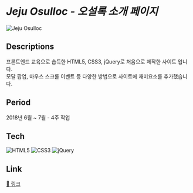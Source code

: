 # *Jeju Osulloc - 오설록 소개 페이지*
![Jeju Osulloc](https://github.com/yoonzeen/zeen_osulloc/blob/master/img/zeen6.gif?raw=true)

## Descriptions
프론트엔드 교육으로 습득한 HTML5, CSS3, jQuery로 처음으로 제작한 사이트 입니다. <br/>
모달 팝업, 마우스 스크롤 이벤트 등 다양한 방법으로 사이트에 재미요소를 추가했습니다.

## Period
2018년 6월 ~ 7월 - 4주 작업

## Tech
![HTML5](https://img.shields.io/badge/HTML5-E34F26?logo=html5&logoColor=white)
![CSS3](https://img.shields.io/badge/CSS3-1572B6?logo=CSS3&logoColor=white)
![jQuery](https://img.shields.io/badge/jQuery-0769AD?logo=jQuery&logoColor=white)

## Link
[📎 링크](https://yoonzeen.github.io/zeen_osulloc/)
